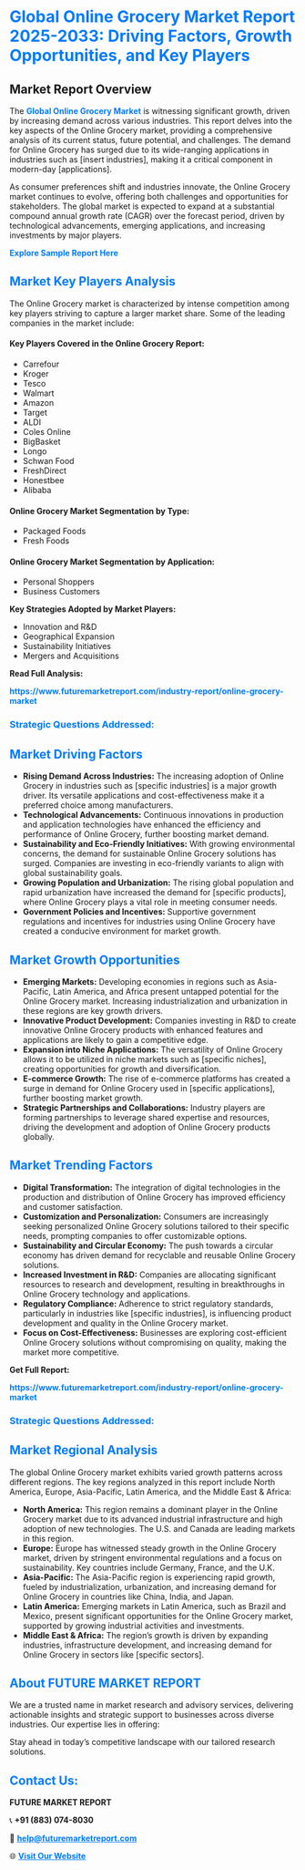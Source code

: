 <h1 style="color: #007BFF;">Global Online Grocery Market Report 2025-2033: Driving Factors, Growth Opportunities, and Key Players</h1>

<section id="overview">
<h2>Market Report Overview</h2>
<p>The <a href="https://www.futuremarketreport.com/industry-report/online-grocery-market" style="color: #007BFF; text-decoration: none;"><strong>Global Online Grocery Market</strong></a> is witnessing significant growth, driven by increasing demand across various industries. This report delves into the key aspects of the Online Grocery market, providing a comprehensive analysis of its current status, future potential, and challenges. The demand for Online Grocery has surged due to its wide-ranging applications in industries such as [insert industries], making it a critical component in modern-day [applications].</p>
<p>As consumer preferences shift and industries innovate, the Online Grocery market continues to evolve, offering both challenges and opportunities for stakeholders. The global market is expected to expand at a substantial compound annual growth rate (CAGR) over the forecast period, driven by technological advancements, emerging applications, and increasing investments by major players.</p>
</section>

<section id="overview">
<p><a href="https://www.futuremarketreport.com/request-sample/reportId=26923" style="color: #007BFF; text-decoration: none;"><strong>Explore Sample Report Here</strong></a></p>
</section>

<section id="key-players">
<h2 style="color: #007BFF;">Market Key Players Analysis</h2>
<p>The Online Grocery market is characterized by intense competition among key players striving to capture a larger market share. Some of the leading companies in the market include:</p>
<h4>Key Players Covered in the Online Grocery Report:</h4>
<ul><li>Carrefour</li><li>Kroger</li><li>Tesco</li><li>Walmart</li><li>Amazon</li><li>Target</li><li>ALDI</li><li>Coles Online</li><li>BigBasket</li><li>Longo</li><li>Schwan Food</li><li>FreshDirect</li><li>Honestbee</li><li>Alibaba</li></ul>
<h4>Online Grocery Market Segmentation by Type:</h4>
<ul><li>Packaged Foods</li><li>Fresh Foods</li></ul>

<h4>Online Grocery Market Segmentation by Application:</h4>
<ul><li>Personal Shoppers</li><li>Business Customers</li></ul>
<p><strong>Key Strategies Adopted by Market Players:</strong></p>
<ul>
<li>Innovation and R&D</li>
<li>Geographical Expansion</li>
<li>Sustainability Initiatives</li>
<li>Mergers and Acquisitions</li>
</ul>
</section>

<section>
<p><strong>Read Full Analysis: </strong></p><a href="https://www.futuremarketreport.com/industry-report/online-grocery-market" style="color: #007BFF; text-decoration: none;"><strong>https://www.futuremarketreport.com/industry-report/online-grocery-market</strong></a>
<h3 style="color: #007BFF;">Strategic Questions Addressed:</h3>
</section>

<section id="driving-factors">
<h2 style="color: #007BFF;">Market Driving Factors</h2>
<ul>
<li><strong>Rising Demand Across Industries:</strong> The increasing adoption of Online Grocery in industries such as [specific industries] is a major growth driver. Its versatile applications and cost-effectiveness make it a preferred choice among manufacturers.</li>
<li><strong>Technological Advancements:</strong> Continuous innovations in production and application technologies have enhanced the efficiency and performance of Online Grocery, further boosting market demand.</li>
<li><strong>Sustainability and Eco-Friendly Initiatives:</strong> With growing environmental concerns, the demand for sustainable Online Grocery solutions has surged. Companies are investing in eco-friendly variants to align with global sustainability goals.</li>
<li><strong>Growing Population and Urbanization:</strong> The rising global population and rapid urbanization have increased the demand for [specific products], where Online Grocery plays a vital role in meeting consumer needs.</li>
<li><strong>Government Policies and Incentives:</strong> Supportive government regulations and incentives for industries using Online Grocery have created a conducive environment for market growth.</li>
</ul>
</section>

<section id="growth-opportunities">
<h2 style="color: #007BFF;">Market Growth Opportunities</h2>
<ul>
<li><strong>Emerging Markets:</strong> Developing economies in regions such as Asia-Pacific, Latin America, and Africa present untapped potential for the Online Grocery market. Increasing industrialization and urbanization in these regions are key growth drivers.</li>
<li><strong>Innovative Product Development:</strong> Companies investing in R&D to create innovative Online Grocery products with enhanced features and applications are likely to gain a competitive edge.</li>
<li><strong>Expansion into Niche Applications:</strong> The versatility of Online Grocery allows it to be utilized in niche markets such as [specific niches], creating opportunities for growth and diversification.</li>
<li><strong>E-commerce Growth:</strong> The rise of e-commerce platforms has created a surge in demand for Online Grocery used in [specific applications], further boosting market growth.</li>
<li><strong>Strategic Partnerships and Collaborations:</strong> Industry players are forming partnerships to leverage shared expertise and resources, driving the development and adoption of Online Grocery products globally.</li>
</ul>
</section>

<section id="trending-factors">
<h2 style="color: #007BFF;">Market Trending Factors</h2>
<ul>
<li><strong>Digital Transformation:</strong> The integration of digital technologies in the production and distribution of Online Grocery has improved efficiency and customer satisfaction.</li>
<li><strong>Customization and Personalization:</strong> Consumers are increasingly seeking personalized Online Grocery solutions tailored to their specific needs, prompting companies to offer customizable options.</li>
<li><strong>Sustainability and Circular Economy:</strong> The push towards a circular economy has driven demand for recyclable and reusable Online Grocery solutions.</li>
<li><strong>Increased Investment in R&D:</strong> Companies are allocating significant resources to research and development, resulting in breakthroughs in Online Grocery technology and applications.</li>
<li><strong>Regulatory Compliance:</strong> Adherence to strict regulatory standards, particularly in industries like [specific industries], is influencing product development and quality in the Online Grocery market.</li>
<li><strong>Focus on Cost-Effectiveness:</strong> Businesses are exploring cost-efficient Online Grocery solutions without compromising on quality, making the market more competitive.</li>
</ul>
</section>

<section>
<p><strong>Get Full Report: </strong></p><a href="https://www.futuremarketreport.com/industry-report/online-grocery-market" style="color: #007BFF; text-decoration: none;"><strong>https://www.futuremarketreport.com/industry-report/online-grocery-market</strong></a>
<h3 style="color: #007BFF;">Strategic Questions Addressed:</h3>
</section>


<section id="regional-analysis">
<h2 style="color: #007BFF;">Market Regional Analysis</h2>
<p>The global Online Grocery market exhibits varied growth patterns across different regions. The key regions analyzed in this report include North America, Europe, Asia-Pacific, Latin America, and the Middle East & Africa:</p>
<ul>
<li><strong>North America:</strong> This region remains a dominant player in the Online Grocery market due to its advanced industrial infrastructure and high adoption of new technologies. The U.S. and Canada are leading markets in this region.</li>
<li><strong>Europe:</strong> Europe has witnessed steady growth in the Online Grocery market, driven by stringent environmental regulations and a focus on sustainability. Key countries include Germany, France, and the U.K.</li>
<li><strong>Asia-Pacific:</strong> The Asia-Pacific region is experiencing rapid growth, fueled by industrialization, urbanization, and increasing demand for Online Grocery in countries like China, India, and Japan.</li>
<li><strong>Latin America:</strong> Emerging markets in Latin America, such as Brazil and Mexico, present significant opportunities for the Online Grocery market, supported by growing industrial activities and investments.</li>
<li><strong>Middle East & Africa:</strong> The region’s growth is driven by expanding industries, infrastructure development, and increasing demand for Online Grocery in sectors like [specific sectors].</li>
</ul>
</section>

<footer>
<h2 style="color: #007BFF;">About FUTURE MARKET REPORT</h2>
<p>We are a trusted name in market research and advisory services, delivering actionable insights and strategic support to businesses across diverse industries. Our expertise lies in offering:</p>

<p>Stay ahead in today’s competitive landscape with our tailored research solutions.</p>

<h2 style="color: #007BFF;">Contact Us:</h2>
<p><strong>FUTURE MARKET REPORT</strong></p>
<p>📞 <strong>+91 (883) 074-8030</strong></p>
<p>📧 <strong><a href="mailto:help@futuremarketreport.com" style="color: #007BFF;">help@futuremarketreport.com</a></strong></p>
<p>🌐 <strong><a href="https://www.futuremarketreport.com/" style="color: #007BFF;">Visit Our Website</a></strong></p>
</footer>
